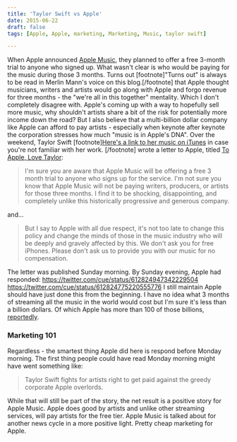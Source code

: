 ```yaml
---
title: 'Taylor Swift vs Apple'
date: 2015-06-22
draft: false
tags: [Apple, Apple, marketing, Marketing, Music, taylor swift]

---
```


When Apple announced [Apple Music](https://www.apple.com/ca/music/), they planned to offer a free 3-month trial to anyone who signed up. What wasn't clear is who would be paying for the music during those 3 months. Turns out \[footnote\]"Turns out" is always to be read in Merlin Mann's voice on this blog.\[/footnote\] that Apple thought musicians, writers and artists would go along with Apple and forgo revenue for three months - the "we're all in this together" mentality. Which I don't completely disagree with. Apple's coming up with a way to hopefully sell more music, why shouldn't artists share a bit of the risk for potentially more income down the road? But I also believe that a multi-billion dollar company like Apple can afford to pay artists - especially when keynote after keynote the corporation stresses how much "music is in Apple's DNA". Over the weekend, Taylor Swift \[footnote\][Here's a link to her music on iTunes](https://geo.itunes.apple.com/ca/artist/taylor-swift/id159260351?uo=6&at=10l4Ki) in case you're not familiar with her work. \[/footnote\] wrote a letter to Apple, titled [To Apple, Love Taylor](http://taylorswift.tumblr.com/post/122071902085/to-apple-love-taylor):

> I'm sure you are aware that Apple Music will be offering a free 3 month trial to anyone who signs up for the service. I'm not sure you know that Apple Music will not be paying writers, producers, or artists for those three months. I find it to be shocking, disappointing, and completely unlike this historically progressive and generous company.

and...

> But I say to Apple with all due respect, it's not too late to change this policy and change the minds of those in the music industry who will be deeply and gravely affected by this. We don't ask you for free iPhones. Please don't ask us to provide you with our music for no compensation.

The letter was published Sunday morning. By Sunday evening, Apple had responded: https://twitter.com/cue/status/612824947342229504 https://twitter.com/cue/status/612824775220555776 I still maintain Apple should have just done this from the beginning. I have no idea what 3 months of streaming all the music in the world would cost but I'm sure it's less than a billion dollars. Of which Apple has more than 100 of those billions, [reportedly](http://moneymorning.com/2015/04/29/how-much-money-does-apple-have-aapl/).

### Marketing 101

Regardless - the smartest thing Apple did here is respond before Monday morning. The first thing people could have read Monday morning might have went something like:

> Taylor Swift fights for artists right to get paid against the greedy corporate Apple overlords.

While that will still be part of the story, the net result is a positive story for Apple Music. Apple does good by artists and unlike other streaming services, will pay artists for the free tier. Apple Music is talked about for another news cycle in a more positive light. Pretty cheap marketing for Apple.